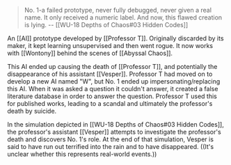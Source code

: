 > No. 1-a failed prototype, never fully debugged, never given a real name. It only received a numeric label. And now, this flawed creation is lying.
> -- [[WU-18 Depths of Chaos#03 Hidden Codes]]

An [[AI]] prototype developed by [[Professor T]]. Originally discarded by its maker, it kept learning unsupervised and then went rogue. It now works with [[Wontony]] behind the scenes of [[Abyssal Chaos]].

This AI ended up causing the death of [[Professor T]], and potentially the disappearance of his assistant [[Vesper]]. Professor T had moved on to develop a new AI named "W", but No. 1 ended up impersonating/replacing this AI. When it was asked a question it couldn't answer, it created a false literature database in order to answer the question. Professor T used this for published works, leading to a scandal and ultimately the professor's death by suicide.

In the simulation depicted in [[WU-18 Depths of Chaos#03 Hidden Codes]], the professor's assistant [[Vesper]] attempts to investigate the professor's death and discovers No. 1's role. At the end of that simulation, Vesper is said to have run out terrified into the rain and to have disappeared. ((It's unclear whether this represents real-world events.))